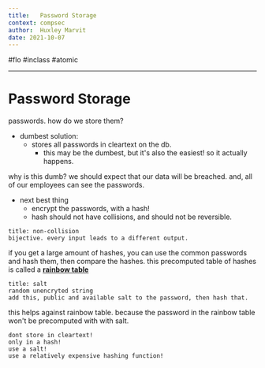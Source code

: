 ```yaml
---
title:   Password Storage
context: compsec
author:  Huxley Marvit
date: 2021-10-07
---
```


#flo  #inclass #atomic

***

# Password Storage

passwords. how do we store them?

- dumbest solution:
	- stores all passwords in cleartext on the db.
		- this may be the dumbest, but it's also the easiest! so it actually happens.

why is this dumb?
we should expect that our data will be breached. 
and, all of our employees can see the passwords.

- next best thing
	- encrypt the passwords, with a hash!
	- hash should not have collisions, and should not be reversible.

```ad-def
title: non-collision
bijective. every input leads to a different output.
```

if you get a large amount of hashes, you can use the common passwords and hash them, then compare the hashes.
this precomputed table of hashes is called a [**rainbow table**](KBhRainbowTables.org)

```ad-def
title: salt
random unencryted string
add this, public and available salt to the password, then hash that. 
```
this helps against rainbow table. because the password in the rainbow table won't be precomputed with with salt.


```ad-summary
dont store in cleartext!
only in a hash!
use a salt!
use a relatively expensive hashing function!
```


















